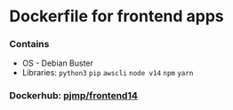 # Dockerfile for frontend apps

### Contains
- OS - Debian Buster
- Libraries: `python3` `pip` `awscli` `node v14` `npm` `yarn`

### Dockerhub: [pjmp/frontend14](https://hub.docker.com/repository/docker/pjmp/frontend14)